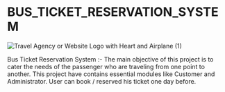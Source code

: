 # BUS_TICKET_RESERVATION_SYSTEM


![Travel Agency or Website Logo with Heart and Airplane  (1)](https://user-images.githubusercontent.com/105925554/202095032-27388632-691a-4469-91b2-be40ed2fc4d7.png)


Bus Ticket Reservation System :- The main objective of this project is to cater the needs of the passenger who are traveling from one point to another. This project have contains essential modules like Customer and Administrator. User can book / reserved his ticket one day before.
